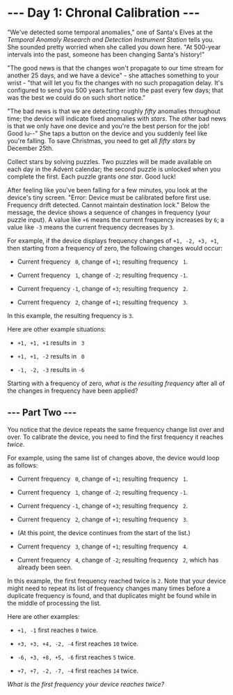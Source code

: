 # --- Day 1: Chronal Calibration ---

"We've detected some temporal anomalies," one of Santa's Elves at the *Temporal Anomaly Research and Detection Instrument Station* tells you. She sounded pretty worried when she called you down here. "At 500-year intervals into the past, someone has been changing Santa's history!"

"The good news is that the changes won't propagate to our time stream for another 25 days, and we have a device" - she attaches something to your wrist - "that will let you fix the changes with no such propagation delay. It's configured to send you 500 years further into the past every few days; that was the best we could do on such short notice."

"The bad news is that we are detecting roughly *fifty* anomalies throughout time; the device will indicate fixed anomalies with *stars*. The other bad news is that we only have one device and you're the best person for the job! Good lu--" She taps a button on the device and you suddenly feel like you're falling. To save Christmas, you need to get all *fifty stars* by December 25th.

Collect stars by solving puzzles.  Two puzzles will be made available on each day in the Advent calendar; the second puzzle is unlocked when you complete the first.  Each puzzle grants *one star*. Good luck!

After feeling like you've been falling for a few minutes, you look at the device's tiny screen. "Error: Device must be calibrated before first use. Frequency drift detected. Cannot maintain destination lock." Below the message, the device shows a sequence of changes in frequency (your puzzle input). A value like `+6` means the current frequency increases by `6`; a value like `-3` means the current frequency decreases by `3`.

For example, if the device displays frequency changes of `+1, -2, +3, +1`, then starting from a frequency of zero, the following changes would occur:


 - Current frequency ` 0`, change of `+1`; resulting frequency ` 1`.

 - Current frequency ` 1`, change of `-2`; resulting frequency `-1`.

 - Current frequency `-1`, change of `+3`; resulting frequency ` 2`.

 - Current frequency ` 2`, change of `+1`; resulting frequency ` 3`.


In this example, the resulting frequency is `3`.

Here are other example situations:


 - `+1, +1, +1` results in ` 3`

 - `+1, +1, -2` results in ` 0`

 - `-1, -2, -3` results in `-6`


Starting with a frequency of zero, *what is the resulting frequency* after all of the changes in frequency have been applied?

## --- Part Two ---

You notice that the device repeats the same frequency change list over and over. To calibrate the device, you need to find the first frequency it reaches *twice*.

For example, using the same list of changes above, the device would loop as follows:


 - Current frequency ` 0`, change of `+1`; resulting frequency ` 1`.

 - Current frequency ` 1`, change of `-2`; resulting frequency `-1`.

 - Current frequency `-1`, change of `+3`; resulting frequency ` 2`.

 - Current frequency ` 2`, change of `+1`; resulting frequency ` 3`.

 - (At this point, the device continues from the start of the list.)

 - Current frequency ` 3`, change of `+1`; resulting frequency ` 4`.

 - Current frequency ` 4`, change of `-2`; resulting frequency ` 2`, which has already been seen.


In this example, the first frequency reached twice is `2`. Note that your device might need to repeat its list of frequency changes many times before a duplicate frequency is found, and that duplicates might be found while in the middle of processing the list.

Here are other examples:


 - `+1, -1` first reaches `0` twice.

 - `+3, +3, +4, -2, -4` first reaches `10` twice.

 - `-6, +3, +8, +5, -6` first reaches `5` twice.

 - `+7, +7, -2, -7, -4` first reaches `14` twice.


*What is the first frequency your device reaches twice?*

